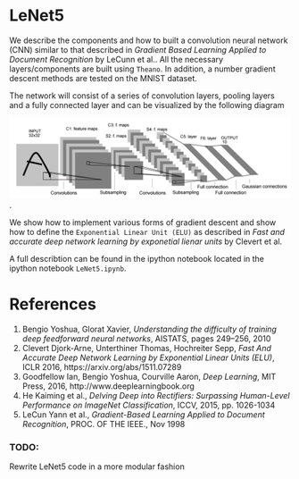 # LeNet5
We describe the components and how to built a convolution neural network (CNN) similar to that described in <em>Gradient Based Learning Applied to Document Recognition</em> by LeCunn et al.. All the necessary layers/components  are built using `Theano`. In addition, a number gradient descent methods are tested on the MNIST dataset.

The network will consist of a series of convolution layers, pooling layers and a fully connected layer and can be visualized by the following diagram 

![Alt text](https://github.com/LukaszObara/LeNet5/blob/master/images/architec2.png "LeNet5").

We show how to implement various forms of gradient descent and show how to define the `Exponential Linear Unit (ELU)` as described in <em>Fast and accurate deep network learning by exponetial lienar units</em> by Clevert et al. 

A full describtion can be found in the ipython notebook located in the ipython notebook `LeNet5.ipynb`.

# References
<ol>
<li>Bengio Yoshua, Glorat Xavier, <em>Understanding the difficulty of training deep feedforward neural networks</em>, AISTATS, pages 249–256, 2010</li>
<li>Clevert Djork-Arne, Unterthiner Thomas, Hochreiter Sepp, <em>Fast And Accurate Deep Network Learning by Exponential Linear Units (ELU)</em>, ICLR 2016, https://arxiv.org/abs/1511.07289</li>
<li>Goodfellow Ian, Bengio Yoshua, Courville Aaron, <em>Deep Learning</em>, MIT Press, 2016, http://www.deeplearningbook.org</li>
<li>He Kaiming et al., <em>Delving Deep into Rectifiers: Surpassing Human-Level Performance on ImageNet Classification</em>, ICCV, 2015, pp. 1026-1034</li>
<li>LeCun Yann et al., <em>Gradient-Based Learning Applied to Document Recognition</em>, PROC. OF THE IEEE., Nov 1998</li>
</ol>


### TODO:
Rewrite LeNet5 code in a more modular fashion
